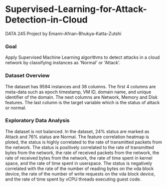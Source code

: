 # Supervised-Learning-for-Attack-Detection-in-Cloud
DATA 245 Project by Emami-Afnan-Bhukya-Katta-Zutshi
### Goal
Apply Supervised Machine Learning algorithms to detect attacks in a cloud network by classifying  instances as 'Normal' or 'Attack'. 
### Dataset Overview
The dataset has 9594 instances and 38 columns. The first 4 columns are meta-data such as epoch timestamp, VM ID, domain name, and unique identifier of the domain. The next columns are Network, Memory and Disk features. The last column is the target variable which is the status of attack or normal.
### Exploratory Data Analysis
The dataset is not balanced. In the dataset, 24%  status are marked as Attack and 76% status are Normal. 
The feature correlation heatmap is ploted, the status is highly correlated to the rate of transmitted packets from the network. The status is positively correlated to the rate of transmitted bytes from the network, the rate of received packets from the network, the rate of received bytes from the network, the rate of time spent in kernel space, and the rate of time spent in userspace. The status is negatively correlated with the rate of the number of reading bytes on the vda block device, the rate of the number of write requests on the vda block device, and the rate of time spent by vCPU threads executing guest code.

